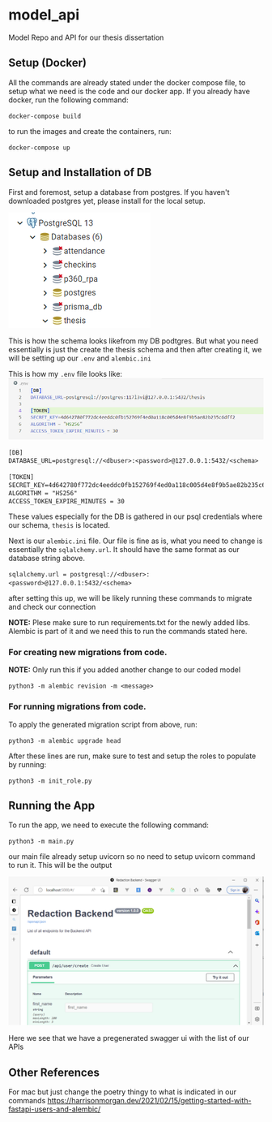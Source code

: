 # model_api
Model Repo and API for our thesis dissertation

## Setup (Docker)
All the commands are already stated under the docker compose file, to setup
what we need is the code and our docker app. If you already have docker, run the following command:

`docker-compose build`

to run the images and create the containers, run:

`docker-compose up`

## Setup and Installation of DB
First and foremost, setup a database from postgres. If you haven't downloaded postgres yet, please install for the local setup.

![1667295404268](image/README/1667295404268.png)

This is how the schema looks likefrom my DB podtgres. But what you need essentially is just the create the thesis schema and then after creating it, we will be setting up our `.env` and `alembic.ini`
 
This is how my `.env` file looks like:
![1667296616548](image/README/1667296616548.png)

```
[DB]
DATABASE_URL=postgresql://<dbuser>:<password>@127.0.0.1:5432/<schema>

[TOKEN]
SECRET_KEY=4d642780f772dc4eeddc0fb152769f4ed0a118c005d4e8f9b5ae82b235c6dff2
ALGORITHM = "HS256"
ACCESS_TOKEN_EXPIRE_MINUTES = 30
```

These values especially for the DB is gathered in our psql credentials where our schema, `thesis` is located.

Next is our `alembic.ini` file. Our file is fine as is, what you need to change is essentially the `sqlalchemy.url`. It should have the same format as our database string above.

`sqlalchemy.url = postgresql://<dbuser>:<password>@127.0.0.1:5432/<schema>`

after setting this up, we will be likely running these commands to migrate and check our connection

<b>NOTE:</b> Plese make sure to run requirements.txt for the newly added libs. Alembic is part of it and we need this to run the commands stated here.

### For creating new migrations from code.
<b>NOTE:</b> Only run this if you added another change to our coded model

`python3 -m alembic revision -m <message>`


### For running migrations from code.
To apply the generated migration script from above, run:

`python3 -m alembic upgrade head`

After these lines are run, make sure to test and setup the roles to populate by running:

`python3 -m init_role.py`

## Running the App
To run the app, we need to execute the following command:

`python3 -m main.py`

our main file already setup uvicorn so no need to setup uvicorn command to run it. This will be the output

![1667297048904](image/README/1667297048904.png)

Here we see that we have a pregenerated swagger ui with the list of our APIs

## Other References
For mac but just change the poetry thingy to what is indicated in our commands
https://harrisonmorgan.dev/2021/02/15/getting-started-with-fastapi-users-and-alembic/
